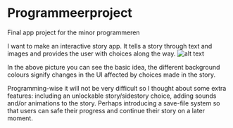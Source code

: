 # Programmeerproject
Final app project for the minor programmeren

I want to make an interactive story app.
It tells a story through text and images and provides the user with choices along the way. 
![alt text](https://github.com/tartiflette1990/Programmeerproject/blob/master/Interactive%20story%20App%20idea.png)


In the above picture you can see the basic idea, the different background colours signify changes in the UI affected by choices made in the story.

Programming-wise it will not be very difficult so I thought about some extra features: including an unlockable story/sidestory choice, adding sounds and/or animations to the story. Perhaps introducing a save-file system so that users can safe their progress and continue their story on a later moment.
